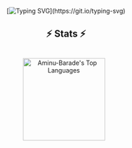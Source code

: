 <div align="center">

[![Typing SVG](https://readme-typing-svg.herokuapp.com/?color=blue&center=true&vCenter=true&lines=Hello!;My+name+is+Aminu+Barade!;You're+welcome%20to%20my%20Github%20Page.)](https://git.io/typing-svg)
</div>


<h2 align="center">⚡ Stats ⚡</h2>
<br>

<div align="center" style="display: flex; justify-content: center; align-items: center; flex-wrap: wrap;">
  <img src="https://github-readme-stats.vercel.app/api/top-langs/?username=aminubarade&theme=merko&show_icons=true&hide_border=true&layout=compact" alt="Aminu-Barade's Top Languages" style="height: 187px; width: auto; margin-right: 10px;" />
  
</div>
